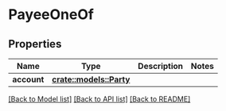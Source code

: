 # PayeeOneOf

## Properties

Name | Type | Description | Notes
------------ | ------------- | ------------- | -------------
**account** | [**crate::models::Party**](Party.md) |  | 

[[Back to Model list]](../README.md#documentation-for-models) [[Back to API list]](../README.md#documentation-for-api-endpoints) [[Back to README]](../README.md)


